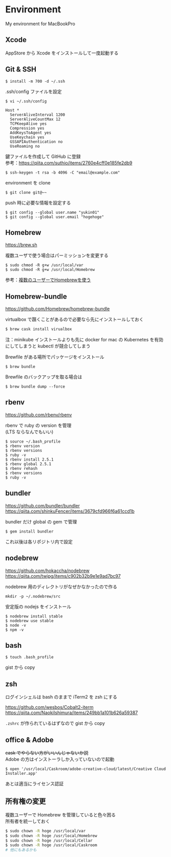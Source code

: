# Environment
My environment for MacBookPro

## Xcode

AppStore から Xcode をインストールして一度起動する

## Git & SSH

```
$ install -m 700 -d ~/.ssh
```

.ssh/config ファイルを設定

```
$ vi ~/.ssh/config
```

```
Host *
  ServerAliveInterval 1200
  ServerAliveCountMax 12
  TCPKeepAlive yes
  Compression yes
  AddKeysToAgent yes
  UseKeychain yes
  GSSAPIAuthentication no
  UseRoaming no
```

鍵ファイルを作成して GitHub に登録  
参考：https://qiita.com/suthio/items/2760e4cff0e185fe2db9

```
$ ssh-keygen -t rsa -b 4096 -C "email@example.com"
```

environment を clone

```
$ git clone git@~~
```

push 時に必要な情報を設定する

```
$ git config --global user.name "yukin01"
$ git config --global user.email "hogehoge"
```

## Homebrew

https://brew.sh

複数ユーザで使う場合はパーミッションを変更する

```
$ sudo chmod -R g+w /usr/local/var
$ sudo chmod -R g+w /usr/local/Homebrew
```

参考：[複数のユーザーでHomebrewを使う
](https://qiita.com/yshishido/items/ba5cd86afe217b221457)

## Homebrew-bundle

https://github.com/Homebrew/homebrew-bundle

virtualbox で躓くことがあるので必要なら先にインストールしておく

```bash
$ brew cask install virualbox
```

注：minikube インストールよりも先に docker for mac の Kubernetes を有効にしてしまうと kubectl が競合してしまう

Brewfile がある場所でパッケージをインストール

```
$ brew bundle
```

Brewfile のバックアップを取る場合は

```
$ brew bundle dump --force
```

## rbenv

https://github.com/rbenv/rbenv

rbenv で ruby の version を管理  
(LTS ならなんでもいい)

```
$ source ~/.bash_profile
$ rbenv version
$ rbenv versions
$ ruby -v
$ rbenv install 2.5.1
$ rbenv global 2.5.1
$ rbenv rehash
$ rbenv versions
$ ruby -v
```

## bundler

https://github.com/bundler/bundler  
https://qiita.com/shinkuFencer/items/3679cfd966f6a61ccd1b

bundler だけ global の gem で管理

```
$ gem install bundler
```

これ以後は各リポジトリ内で設定

## nodebrew

https://github.com/hokaccha/nodebrew  
https://qiita.com/twipg/items/c902b32b9e1e9ad7bc97

nodebrew 用のディレクトリがなぜかなかったので作る

```
mkdir -p ~/.nodebrew/src
```

安定版の nodejs をインストール

```
$ nodebrew install stable
$ nodebrew use stable
$ node -v
$ npm -v
```

## bash

```
$ touch .bash_profile
```

gist から copy

## zsh

ログインシェルは bash のままで iTerm2 を zsh にする

https://github.com/wesbos/Cobalt2-iterm  
https://qiita.com/NaokiIshimura/items/249bb1a101b626a59387

`.zshrc` が作られているはずなので gist から copy

## office & Adobe

~~cask でやらない方がいいんじゃないか説~~  
Adobe の方はインストーラしか入っていないので起動

```
$ open '/usr/local/Caskroom/adobe-creative-cloud/latest/Creative Cloud Installer.app'
```

あとは適当にライセンス認証

## 所有権の変更

複数ユーザーで Homebrew を管理していると色々困る  
所有者を統一しておく

```bash
$ sudo chown -R hoge /usr/local/var
$ sudo chown -R hoge /usr/local/Homebrew
$ sudo chown -R hoge /usr/local/Cellar
$ sudo chown -R hoge /usr/local/Caskroom
# 他にもあるかも
```
